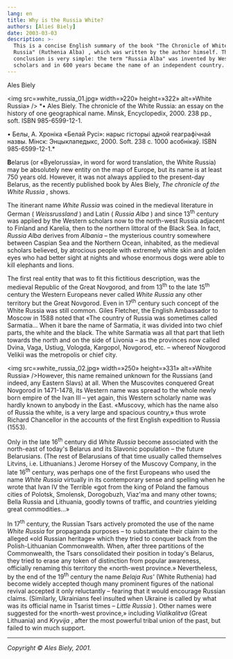 ```yaml
---
lang: en
title: Why is the Russia White?
authors: [Alieś Biely]
date: 2003-03-03
description: >-
  This is a concise English summary of the book "The Chronicle of White
  Russia" (Ruthenia Alba) , which was written by the author himself. The
  conclusion is very simple: the term "Russia Alba" was invented by Western
  scholars and in 600 years became the name of an independent country. 
---
```



Ales Biely

<img src=»white_russia_01.jpg» width=»220» height=»322» alt=»White Russia» /> *• Ales Biely. The chronicle of the White Russia: an essay on the history of one geographical name. Minsk, Encyclopedix, 2000. 238 pp., soft. ISBN 985-6599-12-1.

• Белы, А. Хроніка «Белай Русі»: нарыс гісторыі адной геаграфічнай назвы. Мінск: Энцыклапедыкс, 2000. Soft. 238 с. 1000 асобнікаў. ISBN 985-6599-12-1.* 

<strong>B</strong>elarus (or «Byelorussia», in word for word translation, the White Russia) may be absolutely new entity on the map of Europe, but its name is at least 750 years old. However, it was not always applied to the present-day Belarus, as the recently published book by Ales Biely,  *The chronicle of the White Russia* , shows.

The itinerant name  *White Russia*  was coined in the medieval literature in German ( *Weissrussland* ) and Latin ( *Russia Alba* ) and since 13<sup>th</sup> century was applied by the Western scholars now to the north-west Russia adjacent to Finland and Karelia, then to the northern littoral of the Black Sea. In fact,  *Russia Alba*  derives from  *Albania*  – the mysterious country somewhere between Caspian Sea and the Northern Ocean, inhabited, as the medieval scholars believed, by atrocious people with extremely white skin and golden eyes who had better sight at nights and whose enormous dogs were able to kill elephants and lions.

The first real entity that was to fit this fictitious description, was the medieval Republic of the Great Novgorod, and from 13<sup>th</sup> to the late 15<sup>th</sup> century the Western Europeans never called  *White Russia*  any other territory but the Great Novgorod. Even in 17<sup>th</sup> century such concept of the White Russia was still common. Giles Fletcher, the English Ambassador to Moscow in 1588 noted that «The country of Russia was sometimes called Sarmatia... When it bare the name of Sarmatia, it was divided into two chief parts, the white and the black. The white Sarmatia was all that part that lieth towards the north and on the side of Livonia – as the provinces now called Dvina, Vaga, Ustiug, Vologda, Kargopol, Novgorod, etc. – whereof Novgorod Velikii was the metropolis or chief city.

<img src=»white_russia_02.jpg» width=»250» height=»331» alt=»White Russia» />However, this name remained unknown for the Russians (and indeed, any Eastern Slavs) at all. When the Muscovites conquered Great Novgorod in 1471-1478, its Western name was spread to the whole newly born empire of the Ivan III – yet again, this Western scholarly name was hardly known to anybody in the East. «Muscovy, which has the name also of Russia the white, is a very large and spacious country,» thus wrote Richard Chancellor in the accounts of the first English expedition to Russia (1553).

Only in the late 16<sup>th</sup> century did  *White Russia*  become associated with the north-east of today's Belarus and its Slavonic population – the future Belarusians. (The rest of Belarusians of that time usually called themselves Litvins, i.e. Lithuanians.) Jerome Horsey of the Muscovy Company, in the late 16<sup>th</sup> century, was perhaps one of the first Europeans who used the name  *White Russia*  virtually in its contemporary sense and spelling when he wrote that Ivan IV the Terrible «got from the king of Poland the famous cities of Polotsk, Smolensk, Dorogobuzh, Viaz'ma and many other towns; Bella Russia and Lithuania, goodly towns of traffic, and countries yielding great commodities...»

In 17<sup>th</sup> century, the Russian Tsars actively promoted the use of the name  *White Russia*  for propaganda purposes – to substantiate their claim to the alleged «old Russian heritage» which they tried to conquer back from the Polish-Lithuanian Commonwealth. When, after three partitions of the Commonwealth, the Tsars consolidated their position in today's Belarus, they tried to erase any token of distinction from popular awareness, officially renaming this territory the «north-west province.» Nevertheless, by the end of the 19<sup>th</sup> century the name  *Belaja Rus'*  (White Ruthenia) had become widely accepted though many prominent figures of the national revival accepted it only reluctantly – fearing that it would encourage Russian claims. (Similarly, Ukrainians feel insulted when Ukraine is called by what was its official name in Tsarist times –  *Little Russia* ). Other names were suggested for the «north-west province,» including  *Vialikalitva*  (Great Lithuania) and  *Kryvija* , after the most powerful tribal union of the past, but failed to win much support.

<hr />

 *Copyright © Ales Biely, 2001.* 

